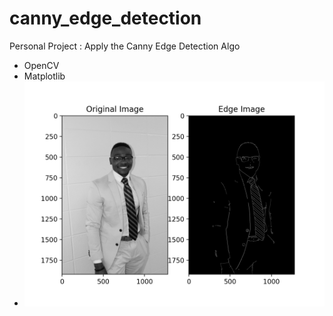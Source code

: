 # canny_edge_detection
 Personal Project : Apply the Canny Edge Detection Algo
 - OpenCV
 - Matplotlib
 - ![output](https://github.com/Brinkley97/canny_edge_detection/blob/main/output/cu_gym_thad.JPG)
